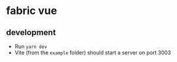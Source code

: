 # fabric vue

## development

- Run `yarn dev`
- Vite (from the `example` folder) should start a server on port 3003
